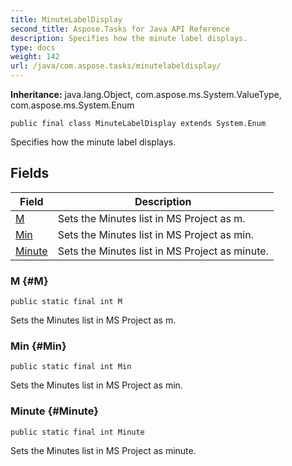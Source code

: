 ```yaml
---
title: MinuteLabelDisplay
second_title: Aspose.Tasks for Java API Reference
description: Specifies how the minute label displays.
type: docs
weight: 142
url: /java/com.aspose.tasks/minutelabeldisplay/
---
```


**Inheritance:**
java.lang.Object, com.aspose.ms.System.ValueType, com.aspose.ms.System.Enum
```
public final class MinuteLabelDisplay extends System.Enum
```

Specifies how the minute label displays.
## Fields

| Field | Description |
| --- | --- |
| [M](#M) | Sets the Minutes list in MS Project as m. |
| [Min](#Min) | Sets the Minutes list in MS Project as min. |
| [Minute](#Minute) | Sets the Minutes list in MS Project as minute. |
### M {#M}
```
public static final int M
```


Sets the Minutes list in MS Project as m.

### Min {#Min}
```
public static final int Min
```


Sets the Minutes list in MS Project as min.

### Minute {#Minute}
```
public static final int Minute
```


Sets the Minutes list in MS Project as minute.

